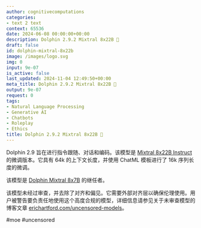 ```yaml
---
author: cognitivecomputations
categories:
- text 2 text
context: 65536
date: 2024-06-08 00:00:00+00:00
description: Dolphin 2.9.2 Mixtral 8x22B 🐬
draft: false
id: dolphin-mixtral-8x22b
image: /images/logo.svg
img: 0
input: 9e-07
is_active: false
last_updated: 2024-11-04 12:49:50+00:00
meta_title: Dolphin 2.9.2 Mixtral 8x22B 🐬
output: 9e-07
request: 0
tags:
- Natural Language Processing
- Generative AI
- Chatbots
- Roleplay
- Ethics
title: Dolphin 2.9.2 Mixtral 8x22B 🐬
---
```




Dolphin 2.9 旨在进行指令跟随、对话和编码。该模型是 [Mixtral 8x22B Instruct](/mistralai/mixtral-8x22b-instruct) 的微调版本。它具有 64k 的上下文长度，并使用 ChatML 模板进行了 16k 序列长度的微调。

该模型是 [Dolphin Mixtral 8x7B](/cognitivecomputations/dolphin-mixtral-8x7b) 的继任者。

该模型未经过审查，并去除了对齐和偏见。它需要外部对齐层以确保伦理使用。用户被警告要负责任地使用这个高度合规的模型，详细信息请参见关于未审查模型的博客文章 [erichartford.com/uncensored-models](https://erichartford.com/uncensored-models)。

#moe #uncensored

